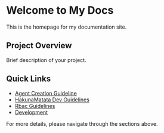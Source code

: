 # Welcome to My Docs

This is the homepage for my documentation site.

## Project Overview

Brief description of your project.

## Quick Links

- [Agent Creation Guideline](AgentCreationGuideline.md)
- [HakunaMatata Dev Guidelines](HakunaMatataDevGuide.md)
- [Rbac Guidelines](RbacGuidelines.md)
- [Development](developmentSch.MD)


For more details, please navigate through the sections above.
